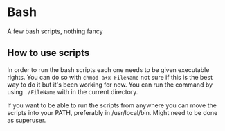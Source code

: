 # Bash
A few bash scripts, nothing fancy

## How to use scripts
In order to run the bash scripts each one needs to be given executable rights. You can do so with `chmod a+x FileName` not sure if this is the best way to do it but it's been working for now. You can run the command by using `./FileName` with in the current directory.

If you want to be able to run the scripts from anywhere you can move the scripts into your PATH, preferably in /usr/local/bin. Might need to be done as superuser.

